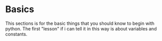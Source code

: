 # Basics

This sections is for the basic things that you should know to begin with python. The first "lesson" if i can tell it in this way is about variables and constants.

